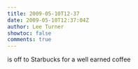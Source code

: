 ```yaml
---
title: 2009-05-10T12-37
date: 2009-05-10T12:37:04Z
author: Lee Turner
showtoc: false
comments: true
---
```


is off to Starbucks for a well earned coffee

